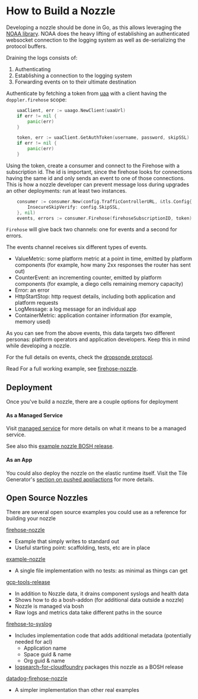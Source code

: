 # How to Build a Nozzle

Developing a nozzle should be done in Go, as this allows leveraging the
[NOAA library](https://github.com/cloudfoundry/noaa).
NOAA does the heavy lifting of establishing
an authenticated websocket connection to the logging system
as well as de-serializing the protocol buffers.

Draining the logs consists of:

1. Authenticating
1. Establishing a connection to the logging system
1. Forwarding events on to their ultimate destination

Authenticate by fetching a token from [uaa](https://github.com/cloudfoundry/uaa)
with a client having the `doppler.firehose` scope:

```go
	uaaClient, err := uaago.NewClient(uaaUrl)
	if err != nil {
		panic(err)
	}

	token, err := uaaClient.GetAuthToken(username, password, skipSSL)
	if err != nil {
		panic(err)
	}
```

Using the token, create a consumer and connect to the Firehose with a subscription id.
The id is important, since the firehose looks for connections having the same id and only
sends an event to one of those connections. This is how a nozzle developer can prevent
message loss during upgrades an other deployments: run at least two instances.

```go
	consumer := consumer.New(config.TrafficControllerURL, &tls.Config{
		InsecureSkipVerify: config.SkipSSL,
	}, nil)
	events, errors := consumer.Firehose(firehoseSubscriptionID, token)
```

`Firehose` will give back two channels: one for events and a second for errors.

The events channel receives six different types of events.

* ValueMetric: some platform metric at a point in time, emitted by platform components (for example, how many 2xx responses the router has sent out)
* CounterEvent: an incrementing counter, emitted by platform components (for example, a diego cells remaining memory capacity)
* Error: an error
* HttpStartStop: http request details, including both application and platform requests
* LogMessage:  a log message for an individual app
* ContainerMetric: application container information (for example, memory used)

As you can see from the above events, this data targets two different personas:
platform operators and application developers. Keep this in mind while developing
a nozzle.

For the full details on events, check the
[dropsonde protocol](https://github.com/cloudfoundry/dropsonde-protocol/tree/master/events).

Read For a full working example, see [firehose-nozzle](https://github.com/cf-platform-eng/firehose-nozzle).

## Deployment

Once you've build a nozzle, there are a couple options for deployment

#### As a Managed Service
Visit [managed service](managed-services.md)
for more details on what it means to be a managed service.

See also this
[example nozzle BOSH release](https://github.com/cloudfoundry-incubator/example-nozzle-release).

#### As an App

You could also deploy the nozzle on the elastic runtime itself.
Visit the Tile Generator's
[section on pushed appliactions](tile-generator.md#pushed-applications)
for more details.

## Open Source Nozzles

There are several open source examples you could use
as a reference for building your nozzle

[firehose-nozzle](https://github.com/cf-platform-eng/firehose-nozzle)

  * Example that simply writes to standard out
  * Useful starting point: scaffolding, tests, etc are in place

[example-nozzle](https://github.com/cloudfoundry-incubator/example-nozzle)

  * A single file implementation with no tests: as minimal as things can get


[gcp-tools-release](https://github.com/cloudfoundry-community/gcp-tools-release)

  * In addition to Nozzle data, it drains component syslogs and health data
  * Shows how to do a bosh-addon (for additional data outside a nozzle)
  * Nozzle is managed via bosh
  * Raw logs and metrics data take different paths in the source

[firehose-to-syslog](https://github.com/cloudfoundry-community/firehose-to-syslog)

  * Includes implementation code that adds additional metadata (potentially needed for acl)
      - Application name
      - Space guid & name
      - Org guid & name
  * [logsearch-for-cloudfoundry](https://github.com/cloudfoundry-community/logsearch-for-cloudfoundry) packages this nozzle as a BOSH release

[datadog-firehose-nozzle](https://github.com/cloudfoundry-incubator/datadog-firehose-nozzle)

  * A simpler implementation than other real examples
